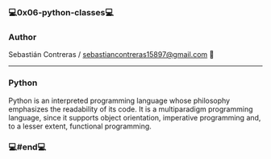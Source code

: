 ### 💻0x06-python-classes💻

### Author

Sebastián Contreras / sebastiancontreras15897@gmail.com 📧

--------------------------------------------------------
### Python

Python is an interpreted programming language whose philosophy emphasizes the readability of its code. It is a multiparadigm programming language, since it supports object   orientation, imperative programming and, to a lesser extent, functional programming.

### 💻#end💻
